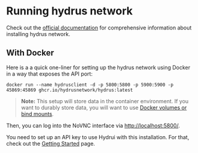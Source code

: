 # Running hydrus network

Check out the [official documentation](https://hydrusnetwork.github.io/hydrus/getting_started_installing.html) for comprehensive information about installing hydrus network.

## With Docker

Here is a a quick one-liner for setting up the hydrus network using Docker in a way that exposes the API port:

```shell
docker run --name hydrusclient -d -p 5800:5800 -p 5900:5900 -p 45869:45869 ghcr.io/hydrusnetwork/hydrus:latest
```

> **Note:** This setup will store data in the container environment. If you want to durably store data, you will want to use [Docker volumes or bind mounts](https://spacelift.io/blog/docker-volumes).

Then, you can log into the NoVNC interface via <http://localhost:5800/>.

You need to set up an API key to use Hydrui with this installation. For that, check out the [Getting Started](../getting-started) page.
